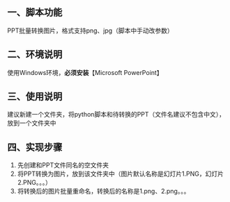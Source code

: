 ## 一、脚本功能
   PPT批量转换图片，格式支持png、jpg（脚本中手动改参数）

## 二、环境说明
使用Windows环境，**必须安装**【Microsoft PowerPoint】

## 三、使用说明
建议新建一个文件夹，将python脚本和待转换的PPT（文件名建议不包含中文），放到一个文件夹中

## 四、实现步骤
1. 先创建和PPT文件同名的空文件夹
2. 将PPT转换为图片，放到该文件夹中（图片默认名称是幻灯片1.PNG，幻灯片2.PNG。。。）
3. 将转换后的图片批量重命名，转换后的名称是1.png、2.png。。。

